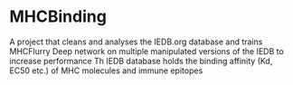 # MHCBinding
A project that cleans and analyses the IEDB.org database and trains MHCFlurry Deep network on multiple manipulated versions of the IEDB to increase performance
Th IEDB database holds the binding affinity (Kd, EC50 etc.) of MHC molecules and immune epitopes
